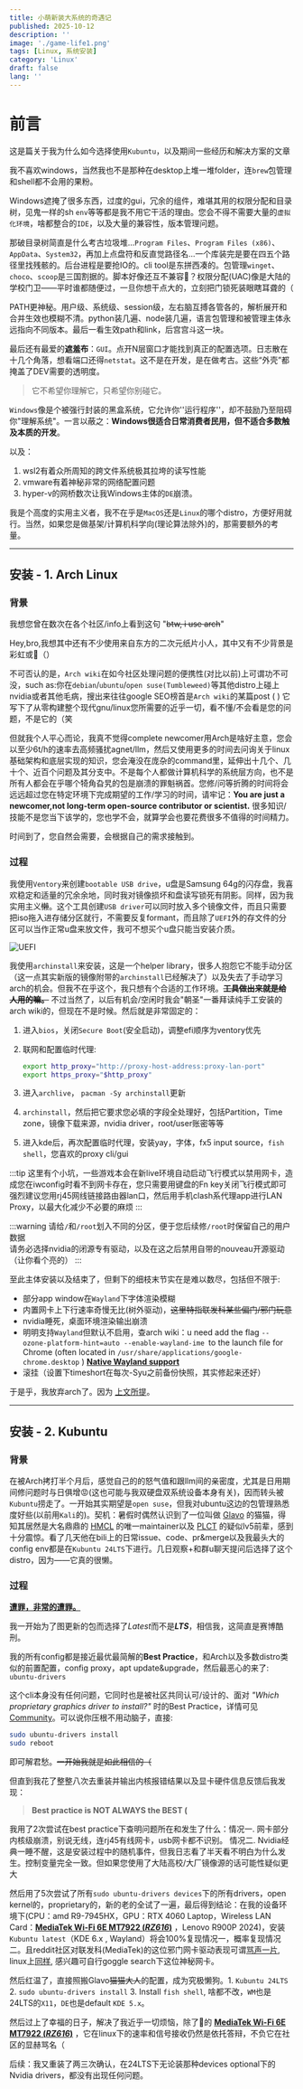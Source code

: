 ```yaml
---
title: 小萌新装大系统的奇遇记
published: 2025-10-12
description: ''
image: './game-life1.png'
tags: [Linux, 系统安装]
category: 'Linux'
draft: false 
lang: ''
---
```


# 前言

这是篇关于我为什么如今选择使用`Kubuntu`，以及期间一些经历和解决方案的文章

我不喜欢windows，当然我也不是那种在desktop上堆一堆folder，连`brew`包管理和shell都不会用的果粉。

Windows遮掩了很多东西，过度的gui，冗余的组件，难堪其用的权限分配和目录树，见鬼一样的sh `env`等等都是我不用它干活的理由。您会不得不需要大量的`虚拟化环境`，啥都整合的`IDE`，以及大量的兼容性，版本管理问题。

那破目录树简直是什么考古垃圾堆...`Program Files`、`Program Files (x86)`、`AppData`、`System32`，再加上点盘符和反直觉路径名...一个库装完是要在四五个路径里找残骸的。后台进程是要抢IO的。cli tool是东拼西凑的。包管理`winget`、`choco`、`scoop`是三国割据的。脚本好像还互不兼容🤔？权限分配(UAC)像是大陆的学校门卫——平时谁都随便过，一旦你想干点大的，立刻把门锁死装眼瞎耳聋的（

PATH更神秘。用户级、系统级、session级，左右脑互搏各管各的，解析展开和合并生效也模糊不清。python装几遍、node装几遍，语言包管理和被管理主体永远指向不同版本。最后一看生效path和link，后宫宫斗这一块。

最后还有最爱的**遮羞布**：`GUI`。点开N层窗口才能找到真正的配置选项。日志散在十几个角落，想看端口还得`netstat`。这不是在开发，是在做考古。这些“外壳”都掩盖了DEV需要的透明度。

> 它不希望你理解它，只希望你别碰它。

`Windows`像是个被强行封装的黑盒系统，它允许你''运行程序''，却不鼓励乃至阻碍你"理解系统"。一言以蔽之：**Windows很适合日常消费者民用，但不适合多数触及本质的开发**。

以及：

1. wsl2有着众所周知的跨文件系统极其拉垮的读写性能
2. vmware有着神秘非常的网络配置问题
3. hyper-v的网桥数次让我Windows主体的`DE`崩溃。

我是个高度的实用主义者，我不在乎是`MacOS`还是`Linux`的哪个distro，方便好用就行。当然，如果您是做基架/计算机科学向(理论算法除外)的，那需要额外的考量。

------

## 安装 - 1. Arch Linux

### 背景

我想您曾在数次在各个社区/info上看到这句 "~~btw, i use arch~~"

Hey,bro,我想其中还有不少使用来自东方的二次元纸片小人，其中又有不少背景是彩虹或🍥（）

不可否认的是，`Arch wiki`在如今社区处理问题的便携性(对比以前)上可谓功不可没，such as:你在`debian`/`ubuntu`/`open suse(Tumbleweed)`等其他distro上碰上nvidia或者其他毛病，搜出来往往google SEO榜首是`Arch wiki`的某篇post ( ) 它写下了从零构建整个现代gnu/linux您所需要的近乎一切，看不懂/不会看是您的问题，不是它的（笑

但就我个人平心而论，我真不觉得complete newcomer用Arch是啥好主意，您会以至少6t/h的速率去高频骚扰agnet/llm，然后又使用更多的时间去问询关于linux基础架构和底层实现的知识，您会淹没在庞杂的command里，延伸出十几个、几十个、近百个问题及其分支中。不是每个人都做计算机科学的系统层方向，也不是所有人都会在乎哪个犄角旮旯的包是崩溃的罪魁祸首。您修/问等折腾的时间将会远远超过您在特定环境下完成期望的工作/学习的时间，请牢记：**You are just a newcomer,not long-term open-source contributor or scientist.** <span id="self-awareness">很多知识/技能不是您当下该学的，您也学不会，就算学会也要花费很多不值得的时间精力。</span>

时间到了，您自然会需要，会根据自己的需求接触到。

### 过程

我使用`Ventory`来创建`bootable USB drive`，u盘是Samsung 64g的闪存盘，我喜欢稳定和适量的冗余余地，同时我对镜像损坏和盘读写锁死有阴影。同样，因为我实用主义~~懒~~。这个工具创建`USB driver`可以同时放入多个镜像文件，而且只需要把iso拖入进存储分区就行，不需要反复formant，而且除了`UEFI`外的存文件的分区可以当作正常u盘来放文件，我可不想买个u盘只能当安装介质。

![UEFI](screen_uefi.png)

我使用`archinstall`来安装，这是一个helper library，很多人抱怨它不能手动分区（这一点其实新版的镜像附带的`archinstall`已经解决了）以及失去了手动学习arch的机会。但我不在乎这个，我只想有个合适的工作环境。~~**工具做出来就是给人用的嘛。**~~ 不过当然了，以后有机会/空闲时我会"朝圣"一番拜读纯手工安装的arch wiki的，但现在不是时候。然后就是非常固定的：

1. 进入`bios`，关闭`Secure Boot`(安全启动)，调整efi顺序为ventory优先

2. 联网和配置临时代理:

   ```sh
   export http_proxy="http://proxy-host-address:proxy-lan-port"
   export https_proxy="$http_proxy"
   ```
   
3. 进入`archlive`， `pacman -Sy archinstall`更新

4. `archinstall`，然后把它要求您必填的字段全处理好，包括Partition，Time zone，镜像下载来源，nvidia driver，root/user账密等等

5. 进入kde后，再次配置临时代理，安装yay，字体，fx5 input source，`fish shell`，您喜欢的proxy cli/gui

:::tip
这里有个小坑，一些游戏本会在新live环境自动启动飞行模式以禁用网卡，造成您在iwconfig时看不到网卡存在，您只需要用键盘的Fn key关闭飞行模式即可<br>
强烈建议您用rj45网线链接路由器lan口，然后用手机clash系代理app进行LAN Proxy，以最大化减少不必要的麻烦
:::

:::warning
请给`/`和`/root`划入不同的分区，便于您后续修`/root`时保留自己的用户数据<br>
请务必选择nvidia的闭源专有驱动，以及在这之后禁用自带的nouveau开源驱动（让你看个亮的）
:::

至此主体安装以及结束了，但剩下的细枝末节实在是难以数尽，包括但不限于: 

- 部分app window在`Wayland`下字体渲染模糊
- 内置网卡上下行速率奇慢无比(树外驱动)，~~这里特指联发科某些偏门/邪门玩意~~
- nvidia睡死，桌面环境渲染输出崩溃
- 明明支持`Wayland`但默认不启用，查arch wiki：u need add the flag `--ozone-platform-hint=auto --enable-wayland-ime `to the launch file for Chrome (often located in `/usr/share/applications/google-chrome.desktop` ) [**Native Wayland support**](https://wiki.archlinux.org/title/Chromium#2.9:~:text=Xwayland%2Drelated%20crashes.-,Native%20Wayland%20support,-Chromium%20140%20supports)
- 滚挂（设置下timeshort在每次-Syu之前备份快照，其实修起来还好）

于是乎，我放弃arch了。因为 <a href="#self-awareness">上文所提</a>。

------

## 安装 - 2. Kubuntu

### 背景

在被Arch拷打半个月后，感觉自己的的怒气值和跟llm间的亲密度，尤其是日用期间修问题时与日俱增😡(这也可能与我双硬盘双系统设备本身有关)，因而转头被`Kubuntu`捞走了。一开始其实期望是`open suse`，但我对ubuntu这边的包管理熟悉度好些(以前用`Kali`的)。契机：暑假时偶然认识到了一位叫做 [Glavo](https://github.com/Glavo) 的猫猫，得知其居然是大名鼎鼎的 [HMCL](https://github.com/HMCL-dev/HMCL) 的唯一maintainer以及 [PLCT](https://github.com/plctlab) 的疑似lv5前辈，感到十分震惊。看了几天他在bili上的日常issue、code、pr&merge以及我最头大的config env都是在`Kubuntu 24LTS`下进行。几日观察+和群u聊天提问后选择了这个distro，因为——它真的很懒。

### 过程

**<u>遭罪，非常的遭罪。</u>**

我一开始为了图更新的包而选择了*Latest*而不是***LTS***，相信我，这简直是赛博酷刑。

我的所有config都是接近最优最简解的**Best Practice**，和Arch以及多数distro类似的前置配置，config proxy，apt update&upgrade，然后最恶心的来了: `ubuntu-drivers` 

这个cli本身没有任何问题，它同时也是被社区共同认可/设计的、面对 *"Which proprietary graphics driver to install?"* 时的Best Practice，详情可见[Community](https://askubuntu.com/questions/543325/how-to-download-all-required-ubuntu-drivers)。可以说你压根不用动脑子，直接:

```sh
sudo ubuntu-drivers install   
sudo reboot   
```

即可解君愁。~~一开始我就是如此相信的（~~ 

但直到我花了整整八次去重装并输出内核报错结果以及显卡硬件信息反馈后我发现：

> **Best practice is NOT ALWAYS the BEST (**

我用了2次尝试在best practice下查明问题所在和发生了什么：情况一. 网卡部分内核级崩溃，别说无线，连rj45有线网卡，usb网卡都不识别。 情况二. Nvidia经典一睡不醒，这是安装过程中的随机事件，但我日志看了半天看不明白为什么发生。控制变量完全一致。但如果您使用了大陆高校/大厂镜像源的话可能性疑似更大

然后用了5次尝试了所有`sudo ubuntu-drivers devices`下的所有drivers，open kernel的，proprietary的，新的老的全试了一遍，最后得到结论：在我的设备环境下(CPU：amd R9-7945HX，GPU：RTX 4060 Laptop，Wireless LAN Card：**<u>MediaTek Wi-Fi 6E MT7922 (*RZ616*)</u>** ，Lenovo R900P 2024)，安装`Kubuntu latest`（KDE 6.x , Wayland）将会100%复现情况一，概率复现情况二。且reddit社区对联发科(MediaTek)的这位邪门网卡驱动表现可谓[骂声一片](https://www.reddit.com/r/MSI_Gaming/comments/1bbq600/amd_wifi_rz616_mediatek_crappy_wifi_drivers/), linux上[同样](https://www.reddit.com/r/linuxquestions/comments/1n17dhs/slow_and_unstable_wifi_on_mediatek_rz616_mt7922/), 感兴趣可自行goggle search下这位神秘网卡。

然后红温了，直接照搬Glavo~~猫猫大人~~的配置，成为究极懒狗。1. `Kubuntu 24LTS` 2. `sudo ubuntu-drivers install` 3. Install `fish shell`, 啥都不改，`WM`也是24LTS的`X11`，`DE`也是default `KDE 5.x`。

然后过上了幸福的日子，解决了我近乎一切烦恼，除了💩的 **<u>MediaTek Wi-Fi 6E MT7922 (*RZ616*)</u>** ，它在linux下的速率和信号接收仍然是依托答辩，不负它在社区的显赫骂名（ 

后续：我又重装了两三次确认，在24LTS下无论装那种devices optional下的Nvidia drivers，都没有出现任何问题。
